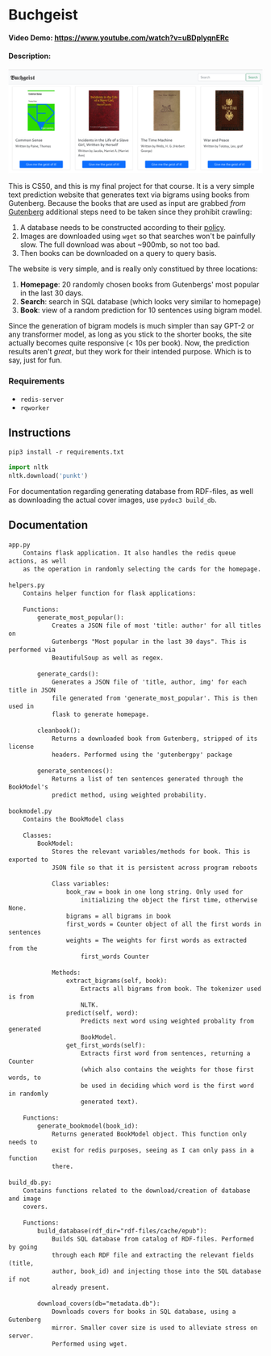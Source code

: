 # Buchgeist

#### Video Demo: https://www.youtube.com/watch?v=uBDpIyqnERc

#### Description:


![](screenshot.png)

This is CS50, and this is my final project for that course. It is a very simple text
prediction website that generates text via bigrams using books from Gutenberg.
Because the books that are used as input are grabbed *from*
[Gutenberg](https://gutenberg.org) additional steps need to be taken since
they prohibit crawling:

1. A database needs to be constructed according to their
   [policy](https://www.gutenberg.org/policy/robot_access.html).
2. Images are downloaded using `wget` so that searches won't be painfully slow.
   The full download was about ~900mb, so not too bad.
3. Then books can be downloaded on a query to query basis.

The website is very simple, and is really only constitued by three locations:

1. **Homepage**: 20 randomly chosen books from Gutenbergs' most popular in the
   last 30 days.
2. **Search**: search in SQL database (which looks very similar to homepage)
3. **Book**: view of a random prediction for 10 sentences using bigram model.

Since the generation of bigram models is much simpler than say GPT-2 or any
transformer model, as long as you stick to the shorter books, the site actually
becomes quite responsive (< 10s per book). Now, the prediction results aren't
*great*, but they work for their intended purpose. Which is to say, just for
fun.


### Requirements

- `redis-server`
- `rqworker`

## Instructions

```
pip3 install -r requirements.txt
```

```python
import nltk
nltk.download('punkt')
```

For documentation regarding generating database from RDF-files, as well as
downloading the actual cover images, use `pydoc3 build_db`.

## Documentation

```
app.py
    Contains flask application. It also handles the redis queue actions, as well
    as the operation in randomly selecting the cards for the homepage.

helpers.py
    Contains helper function for flask applications:

    Functions:
        generate_most_popular():
            Creates a JSON file of most 'title: author' for all titles on
            Gutenbergs "Most popular in the last 30 days". This is performed via
            BeautifulSoup as well as regex.

        generate_cards():
            Generates a JSON file of 'title, author, img' for each title in JSON
            file generated from 'generate_most_popular'. This is then used in
            flask to generate homepage.

        cleanbook():
            Returns a downloaded book from Gutenberg, stripped of its license
            headers. Performed using the 'gutenbergpy' package

        generate_sentences():
            Returns a list of ten sentences generated through the BookModel's
            predict method, using weighted probability.

bookmodel.py
    Contains the BookModel class

    Classes:
        BookModel:
            Stores the relevant variables/methods for book. This is exported to
            JSON file so that it is persistent across program reboots

            Class variables:
                book_raw = book in one long string. Only used for
                    initializing the object the first time, otherwise None.
                bigrams = all bigrams in book
                first_words = Counter object of all the first words in sentences
                weights = The weights for first words as extracted from the 
                    first_words Counter

            Methods:
                extract_bigrams(self, book):
                    Extracts all bigrams from book. The tokenizer used is from
                    NLTK.
                predict(self, word):
                    Predicts next word using weighted probality from generated
                    BookModel.
                get_first_words(self):
                    Extracts first word from sentences, returning a Counter
                    (which also contains the weights for those first words, to
                    be used in deciding which word is the first word in randomly
                    generated text).

    Functions:
        generate_bookmodel(book_id):
            Returns generated BookModel object. This function only needs to
            exist for redis purposes, seeing as I can only pass in a function
            there.

build_db.py:
    Contains functions related to the download/creation of database and image
    covers.

    Functions:
        build_database(rdf_dir="rdf-files/cache/epub"):
            Builds SQL database from catalog of RDF-files. Performed by going
            through each RDF file and extracting the relevant fields (title,
            author, book_id) and injecting those into the SQL database if not
            already present.

        download_covers(db="metadata.db"):
            Downloads covers for books in SQL database, using a Gutenberg
            mirror. Smaller cover size is used to alleviate stress on server.
            Performed using wget.
```
